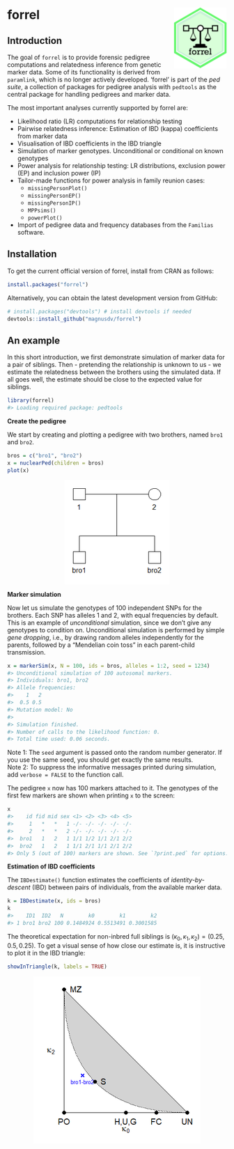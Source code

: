 <!-- README.md is generated from README.Rmd. Please edit that file -->

forrel <img src="man/figures/logo.png" align="right" height=140/>
=================================================================

Introduction
------------

The goal of `forrel` is to provide forensic pedigree computations and
relatedness inference from genetic marker data. Some of its
functionality is derived from `paramlink`, which is no longer actively
developed. ‘forrel’ is part of the *ped suite*, a collection of packages
for pedigree analysis with `pedtools` as the central package for
handling pedigrees and marker data.

The most important analyses currently supported by forrel are:

-   Likelihood ratio (LR) computations for relationship testing
-   Pairwise relatedness inference: Estimation of IBD (kappa)
    coefficients from marker data
-   Visualisation of IBD coefficients in the IBD triangle
-   Simulation of marker genotypes. Unconditional or conditional on
    known genotypes
-   Power analysis for relationship testing: LR distributions, exclusion
    power (EP) and inclusion power (IP)
-   Tailor-made functions for power analysis in family reunion cases:
    -   `missingPersonPlot()`
    -   `missingPersonEP()`
    -   `missingPersonIP()`
    -   `MPPsims()`
    -   `powerPlot()`
-   Import of pedigree data and frequency databases from the `Familias`
    software.

Installation
------------

To get the current official version of forrel, install from CRAN as
follows:

``` r
install.packages("forrel")
```

Alternatively, you can obtain the latest development version from
GitHub:

``` r
# install.packages("devtools") # install devtools if needed
devtools::install_github("magnusdv/forrel")
```

An example
----------

In this short introduction, we first demonstrate simulation of marker
data for a pair of siblings. Then - pretending the relationship is
unknown to us - we estimate the relatedness between the brothers using
the simulated data. If all goes well, the estimate should be close to
the expected value for siblings.

``` r
library(forrel)
#> Loading required package: pedtools
```

**Create the pedigree**

We start by creating and plotting a pedigree with two brothers, named
`bro1` and `bro2`.

``` r
bros = c("bro1", "bro2")
x = nuclearPed(children = bros)
plot(x)
```

<img src="man/figures/README-sibs-1.png" style="display: block; margin: auto;" />

**Marker simulation**

Now let us simulate the genotypes of 100 independent SNPs for the
brothers. Each SNP has alleles 1 and 2, with equal frequencies by
default. This is an example of *unconditional* simulation, since we
don’t give any genotypes to condition on. Unconditional simulation is
performed by simple *gene dropping*, i.e., by drawing random alleles
independently for the parents, followed by a “Mendelian coin toss” in
each parent-child transmission.

``` r
x = markerSim(x, N = 100, ids = bros, alleles = 1:2, seed = 1234)
#> Unconditional simulation of 100 autosomal markers.
#> Individuals: bro1, bro2
#> Allele frequencies:
#>    1   2
#>  0.5 0.5
#> Mutation model: No 
#> 
#> Simulation finished.
#> Number of calls to the likelihood function: 0.
#> Total time used: 0.06 seconds.
```

Note 1: The `seed` argument is passed onto the random number generator.
If you use the same seed, you should get exactly the same results.  
Note 2: To suppress the informative messages printed during simulation,
add `verbose = FALSE` to the function call.

The pedigree `x` now has 100 markers attached to it. The genotypes of
the first few markers are shown when printing `x` to the screen:

``` r
x
#>    id fid mid sex <1> <2> <3> <4> <5>
#>     1   *   *   1 -/- -/- -/- -/- -/-
#>     2   *   *   2 -/- -/- -/- -/- -/-
#>  bro1   1   2   1 1/1 1/2 1/1 2/1 2/2
#>  bro2   1   2   1 1/1 2/1 1/1 2/1 2/2
#> Only 5 (out of 100) markers are shown. See `?print.ped` for options.
```

**Estimation of IBD coefficients**

The `IBDestimate()` function estimates the coefficients of
*identity-by-descent* (IBD) between pairs of individuals, from the
available marker data.

``` r
k = IBDestimate(x, ids = bros)
k
#>    ID1  ID2   N        k0        k1        k2
#> 1 bro1 bro2 100 0.1484924 0.5513491 0.3001585
```

The theoretical expectation for non-inbred full siblings is
(*κ*<sub>0</sub>, *κ*<sub>1</sub>, *κ*<sub>2</sub>) = (0.25, 0.5, 0.25).
To get a visual sense of how close our estimate is, it is instructive to
plot it in the IBD triangle:

``` r
showInTriangle(k, labels = TRUE)
```

<img src="man/figures/README-triangle-1.png" style="display: block; margin: auto;" />
